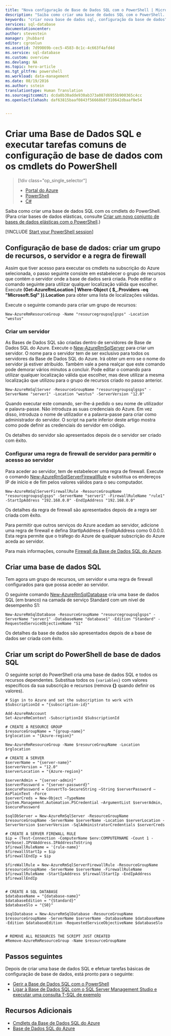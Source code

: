 ```yaml
---
title: "Nova configuração de Base de Dados SQL com o PowerShell | Microsoft Docs"
description: "Saiba como criar uma base de dados SQL com o PowerShell. As tarefas comuns de configuração de base de dados podem ser geridas através de cmdlets do PowerShell."
keywords: "criar nova base de dados sql, configuração da base de dados"
services: sql-database
documentationcenter: 
author: stevestein
manager: jhubbard
editor: cgronlun
ms.assetid: 7d99869b-cec5-4583-8c1c-4c663f4afd4d
ms.service: sql-database
ms.custom: overview
ms.devlang: NA
ms.topic: hero-article
ms.tgt_pltfrm: powershell
ms.workload: data-management
ms.date: 08/19/2016
ms.author: sstein
translationtype: Human Translation
ms.sourcegitcommit: dcda8b30adde930ab373a087d6955b900365c4cc
ms.openlocfilehash: daf63815baaf0843f56668b8f310642dbaaf0e54


---
```

# <a name="create-a-sql-database-and-perform-common-database-setup-tasks-with-powershell-cmdlets"></a>Criar uma Base de Dados SQL e executar tarefas comuns de configuração de base de dados com os cmdlets do PowerShell
> [!div class="op_single_selector"]
> * [Portal do Azure](sql-database-get-started.md)
> * [PowerShell](sql-database-get-started-powershell.md)
> * [C#](sql-database-get-started-csharp.md)
> 
> 

Saiba como criar uma base de dados SQL com os cmdlets do PowerShell. (Para criar bases de dados elásticas, consulte [Criar um novo conjunto de bases de dados elásticas com o PowerShell](sql-database-elastic-pool-create-powershell.md).)

[!INCLUDE [Start your PowerShell session](../../includes/sql-database-powershell.md)]

## <a name="database-setup-create-a-resource-group-server-and-firewall-rule"></a>Configuração de base de dados: criar um grupo de recursos, o servidor e a regra de firewall
Assim que tiver acesso para executar os cmdlets na subscrição do Azure selecionada, o passo seguinte consiste em estabelecer o grupo de recursos que contém o servidor onde a base de dados será criada. Pode editar o comando seguinte para utilizar qualquer localização válida que escolher. Execute **(Get-AzureRmLocation | Where-Object { $_.Providers -eq "Microsoft.Sql" }).Location** para obter uma lista de localizações válidas.

Execute o seguinte comando para criar um grupo de recursos:

    New-AzureRmResourceGroup -Name "resourcegroupsqlgsps" -Location "westus"


### <a name="create-a-server"></a>Criar um servidor
As Bases de Dados SQL são criadas dentro de servidores de Base de Dados SQL do Azure. Execute o [New-AzureRmSqlServer](https://msdn.microsoft.com/library/azure/mt603715\(v=azure.300\).aspx) para criar um servidor. O nome para o servidor tem de ser exclusivo para todos os servidores da Base de Dados SQL do Azure. Irá obter um erro se o nome do servidor já estiver atribuído. Também vale a pena realçar que este comando pode demorar vários minutos a concluir. Pode editar o comando para utilizar qualquer localização válida que escolher, mas deve utilizar a mesma localização que utilizou para o grupo de recursos criado no passo anterior.

    New-AzureRmSqlServer -ResourceGroupName "resourcegroupsqlgsps" -ServerName "server1" -Location "westus" -ServerVersion "12.0"

Quando executar este comando, ser-lhe-á pedido o seu nome de utilizador e palavra-passe. Não introduza as suas credenciais do Azure. Em vez disso, introduza o nome de utilizador e a palavra-passe para criar como administrador do servidor. O script na parte inferior deste artigo mostra como pode definir as credenciais do servidor em código.

Os detalhes do servidor são apresentados depois de o servidor ser criado com êxito.

### <a name="configure-a-server-firewall-rule-to-allow-access-to-the-server"></a>Configurar uma regra de firewall de servidor para permitir o acesso ao servidor
Para aceder ao servidor, tem de estabelecer uma regra de firewall. Execute o comando [New-AzureRmSqlServerFirewallRule](https://msdn.microsoft.com/library/azure/mt603860\(v=azure.300\).aspx) e substitua os endereços IP de início e de fim pelos valores válidos para o seu computador.

    New-AzureRmSqlServerFirewallRule -ResourceGroupName "resourcegroupsqlgsps" -ServerName "server1" -FirewallRuleName "rule1" -StartIpAddress "192.168.0.0" -EndIpAddress "192.168.0.0"

Os detalhes da regra de firewall são apresentados depois de a regra ser criada com êxito.

Para permitir que outros serviços do Azure acedam ao servidor, adicione uma regra de firewall e defina StartIpAddress e EndIpAddress como 0.0.0.0. Esta regra permite que o tráfego do Azure de qualquer subscrição do Azure aceda ao servidor.

Para mais informações, consulte [Firewall da Base de Dados SQL do Azure](sql-database-firewall-configure.md).

## <a name="create-a-sql-database"></a>Criar uma base de dados SQL
Tem agora um grupo de recursos, um servidor e uma regra de firewall configurados para que possa aceder ao servidor.

O seguinte comando [New-AzureRmSqlDatabase](https://msdn.microsoft.com/library/azure/mt619339\(v=azure.300\).aspx) cria uma base de dados SQL (em branco) na camada de serviço Standard com um nível de desempenho S1:

    New-AzureRmSqlDatabase -ResourceGroupName "resourcegroupsqlgsps" -ServerName "server1" -DatabaseName "database1" -Edition "Standard" -RequestedServiceObjectiveName "S1"


Os detalhes da base de dados são apresentados depois de a base de dados ser criada com êxito.

## <a name="create-a-sql-database-powershell-script"></a>Criar um script do PowerShell de base de dados SQL
O seguinte script do PowerShell cria uma base de dados SQL e todos os recursos dependentes. Substitua todos os `{variables}` com valores específicos da sua subscrição e recursos (remova **{}** quando definir os valores).

    # Sign in to Azure and set the subscription to work with
    $SubscriptionId = "{subscription-id}"

    Add-AzureRmAccount
    Set-AzureRmContext -SubscriptionId $SubscriptionId

    # CREATE A RESOURCE GROUP
    $resourceGroupName = "{group-name}"
    $rglocation = "{Azure-region}"

    New-AzureRmResourceGroup -Name $resourceGroupName -Location $rglocation

    # CREATE A SERVER
    $serverName = "{server-name}"
    $serverVersion = "12.0"
    $serverLocation = "{Azure-region}"

    $serverAdmin = "{server-admin}"
    $serverPassword = "{server-password}" 
    $securePassword = ConvertTo-SecureString –String $serverPassword –AsPlainText -Force
    $serverCreds = New-Object –TypeName System.Management.Automation.PSCredential –ArgumentList $serverAdmin, $securePassword

    $sqlDbServer = New-AzureRmSqlServer -ResourceGroupName $resourceGroupName -ServerName $serverName -Location $serverLocation -ServerVersion $serverVersion -SqlAdministratorCredentials $serverCreds

    # CREATE A SERVER FIREWALL RULE
    $ip = (Test-Connection -ComputerName $env:COMPUTERNAME -Count 1 -Verbose).IPV4Address.IPAddressToString
    $firewallRuleName = '{rule-name}'
    $firewallStartIp = $ip
    $firewallEndIp = $ip

    $fireWallRule = New-AzureRmSqlServerFirewallRule -ResourceGroupName $resourceGroupName -ServerName $serverName -FirewallRuleName $firewallRuleName -StartIpAddress $firewallStartIp -EndIpAddress $firewallEndIp


    # CREATE A SQL DATABASE
    $databaseName = "{database-name}"
    $databaseEdition = "{Standard}"
    $databaseSlo = "{S0}"

    $sqlDatabase = New-AzureRmSqlDatabase -ResourceGroupName $resourceGroupName -ServerName $serverName -DatabaseName $databaseName -Edition $databaseEdition -RequestedServiceObjectiveName $databaseSlo


    # REMOVE ALL RESOURCES THE SCRIPT JUST CREATED
    #Remove-AzureRmResourceGroup -Name $resourceGroupName






## <a name="next-steps"></a>Passos seguintes
Depois de criar uma base de dados SQL e efetuar tarefas básicas de configuração de base de dados, está pronto para o seguinte:

* [Gerir a Base de Dados SQL com o PowerShell](sql-database-manage-powershell.md)
* [Ligar à Base de Dados SQL com o SQL Server Management Studio e executar uma consulta T-SQL de exemplo](sql-database-connect-query-ssms.md)

## <a name="additional-resources"></a>Recursos Adicionais
* [Cmdlets da Base de Dados SQL do Azure](https://msdn.microsoft.com/library/azure/mt574084\(v=azure.300\).aspx)
* [Base de Dados SQL do Azure](https://azure.microsoft.com/documentation/services/sql-database/)




<!--HONumber=Dec16_HO1-->


